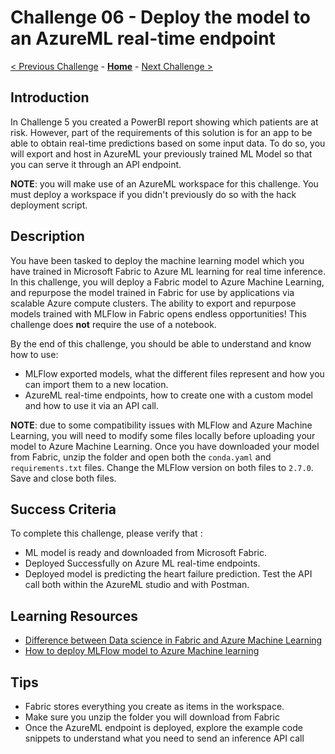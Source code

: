 # Challenge 06 - Deploy the model to an AzureML real-time endpoint

[< Previous Challenge](./Challenge-05.md) - **[Home](../README.md)** - [Next Challenge >](./Challenge-07.md)

## Introduction
In Challenge 5 you created a PowerBI report showing which patients are at risk. However, part of the requirements of this solution is for an app to be able to obtain real-time predictions based on some input data. To do so, you will export and host in AzureML your previously trained ML Model so that you can serve it through an API endpoint. 

**NOTE**: you will make use of an AzureML workspace for this challenge. You must deploy a workspace if you didn't previously do so with the hack deployment script.

## Description

You have been tasked to deploy the machine learning model which you have trained in Microsoft Fabric to Azure ML learning for real time inference.  In this challenge, you will deploy a Fabric model to Azure Machine Learning, and repurpose the model trained in Fabric for use by applications via scalable Azure compute clusters. The ability to export and repurpose models trained with MLFlow in Fabric opens endless opportunities! This challenge does **not** require the use of a notebook. 

By the end of this challenge, you should be able to understand and know how to use:
- MLFlow exported models, what the different files represent and how you can import them to a new location.
- AzureML real-time endpoints, how to create one with a custom model and how to use it via an API call.

**NOTE**: due to some compatibility issues with MLFlow and Azure Machine Learning, you will need to modify some files locally before uploading your model to Azure Machine Learning. Once you have downloaded your model from Fabric, unzip the folder and open both the `conda.yaml` and `requirements.txt` files. Change the MLFlow version on both files to `2.7.0`. Save and close both files.

## Success Criteria

To complete this challenge, please verify that :
  - ML model is ready and downloaded from Microsoft Fabric.
  - Deployed Successfully on Azure ML real-time endpoints.
  - Deployed model is predicting the heart failure prediction. Test the API call both within the AzureML studio and with Postman.


## Learning Resources
  - [Difference between Data science in Fabric and Azure Machine Learning](https://www.linkedin.com/pulse/comparing-microsoft-fabric-azure-machine-learning-which-kim-berg)
  - [How to deploy MLFlow model to Azure Machine learning](https://learn.microsoft.com/en-us/azure/machine-learning/how-to-deploy-mlflow-models-online-endpoints?view=azureml-api-2&tabs=studio)

## Tips

- Fabric stores everything you create as items in the workspace.
- Make sure you unzip the folder you will download from Fabric
- Once the AzureML endpoint is deployed, explore the example code snippets to understand what you need to send an inference API call
    
